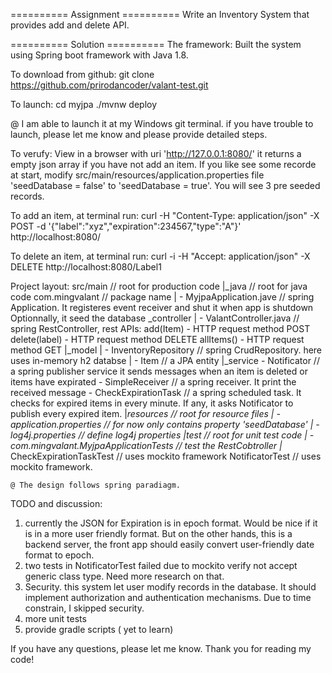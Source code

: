========== Assignment ==========
Write an Inventory System that provides add and delete API.

==========  Solution  ==========
The framework:
   Built the system using Spring boot framework with Java 1.8.

To download from github:
   git clone https://github.com/prirodancoder/valant-test.git
 
To launch:
 cd myjpa
    ./mvnw deploy

  @ I am able to launch it at my Windows git terminal. if you have trouble to launch, please let me know and please provide detailed steps.

 To verufy:
    View in a browser with uri 'http://127.0.0.1:8080/' 
      it returns a empty json array if you have not add an item. 
      If you like see some recorde at start, modify src/main/resources/application.properties file 'seedDatabase = false' to 'seedDatabase = true'. You will see 3 pre seeded records.

To add an item, at terminal run:
    curl -H "Content-Type: application/json" -X POST -d '{"label":"xyz","expiration":234567,"type":"A"}' http://localhost:8080/
    
To delete an item, at terminal run:
    curl -i -H "Accept: application/json" -X DELETE http://localhost:8080/Label1

Project layout: 
 src/main                           // root for production code
 |_java                             // root for java code
      com.mingvalant                // package name
       | - MyjpaApplication.jave    // spring Application. 
                                       It registeres event receiver and shut it when app is shutdown
                                       Optionnally, it seed the database 
        _controller
         | - ValantController.java  // spring RestController, rest APIs:
                                       add(Item) - HTTP request method POST
                                       delete(label) - HTTP request method DELETE
                                       allItems() - HTTP request method GET
         |_model
         | - InventoryRepository    // spring CrudRepository. here uses in-memory h2 databse
         | - Item                   // a JPA entity
         |_service
           - Notificator            // a spring publisher service
                                       it sends messages when an item is deleted
                                       or items have expirated
           - SimpleReceiver         // a spring receiver. It print the received message 
           - CheckExpirationTask    // a spring scheduled task. It checks for expired items 
                                       in every minute. If any, it asks Notificator to publish every expired item.
      |_resources                   // root for resource files
        | - application.properties  // for now only contains property 'seedDatabase'
        | - log4j.properties        // define log4j properties
  |test                             // root for unit test code
    | - com.mingvalant.MyjpaApplicationTests  // test the RestCobtroller
      |_
         CheckExpirationTaskTest    // uses mockito framework
         NotificatorTest            // uses mockito framework.

    @ The design follows spring paradiagm. 

TODO and discussion:
1) currently the JSON for Expiration is in epoch format. Would be nice if it is in a more user friendly format. But on the other hands, this is a backend server, the front app should easily convert user-friendly date format to epoch.
2) two tests in NotificatorTest failed due to mockito verify not accept generic class type. Need more research on that.
3) Security. this system let user modify records in the database. It should implement authorization and authentication mechanisms. Due to time constrain, I skipped security.
4) more unit tests
5) provide gradle scripts ( yet to learn)

If you have any questions, please let me know. 
Thank you for reading my code!
